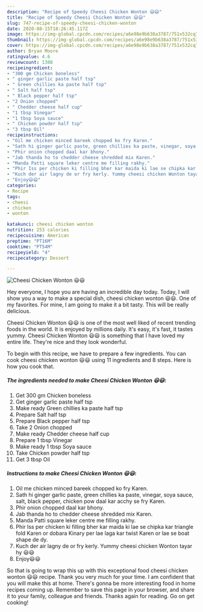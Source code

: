 ```yaml
---
description: "Recipe of Speedy Cheesi Chicken Wonton 😃😃"
title: "Recipe of Speedy Cheesi Chicken Wonton 😃😃"
slug: 747-recipe-of-speedy-cheesi-chicken-wonton
date: 2020-08-15T18:26:45.117Z
image: https://img-global.cpcdn.com/recipes/a6e98e9b638a3787/751x532cq70/cheesi-chicken-wonton-😃😃-recipe-main-photo.jpg
thumbnail: https://img-global.cpcdn.com/recipes/a6e98e9b638a3787/751x532cq70/cheesi-chicken-wonton-😃😃-recipe-main-photo.jpg
cover: https://img-global.cpcdn.com/recipes/a6e98e9b638a3787/751x532cq70/cheesi-chicken-wonton-😃😃-recipe-main-photo.jpg
author: Bryan Moore
ratingvalue: 4.6
reviewcount: 1308
recipeingredient:
- "300 gm Chicken boneless"
- " ginger garlic paste half tsp"
- " Green chillies ka paste half tsp"
- " Salt half tsp"
- " Black pepper half tsp"
- "2 Onion chopped"
- " Chedder cheese half cup"
- "1 tbsp Vinegar"
- "1 tbsp Soya sauce"
- " Chicken powder half tsp"
- "3 tbsp Oil"
recipeinstructions:
- "Oil me chicken minced bareek chopped ko fry Karen."
- "Sath hi ginger garlic paste, green chillies ka paste, vinegar, soya sauce, salt, black pepper, chicken pow daal kar acchy se fry Karen."
- "Phir onion chopped daal kar bhony."
- "Jab thanda ho to chedder cheese shredded mix Karen."
- "Manda Patti square leker centre me filling rakhy."
- "Phir Iss per chicken ki filling bher kar maida ki lae se chipka kar triangle fold Karen or dobara Kinary per lae laga kar twist Karen or lae se boat shape de dy."
- "Kuch der air lagny de or fry kerly. Yummy cheesi chicken Wonton tayar hy 😃😃"
- "Enjoy😃😃"
categories:
- Recipe
tags:
- cheesi
- chicken
- wonton

katakunci: cheesi chicken wonton 
nutrition: 253 calories
recipecuisine: American
preptime: "PT16M"
cooktime: "PT54M"
recipeyield: "4"
recipecategory: Dessert

---
```



![Cheesi Chicken Wonton 😃😃](https://img-global.cpcdn.com/recipes/a6e98e9b638a3787/751x532cq70/cheesi-chicken-wonton-😃😃-recipe-main-photo.jpg)

Hey everyone, I hope you are having an incredible day today. Today, I will show you a way to make a special dish, cheesi chicken wonton 😃😃. One of my favorites. For mine, I am going to make it a bit tasty. This will be really delicious.

Cheesi Chicken Wonton 😃😃 is one of the most well liked of recent trending foods in the world. It is enjoyed by millions daily. It's easy, it's fast, it tastes yummy. Cheesi Chicken Wonton 😃😃 is something that I have loved my entire life. They're nice and they look wonderful.




To begin with this recipe, we have to prepare a few ingredients. You can cook cheesi chicken wonton 😃😃 using 11 ingredients and 8 steps. Here is how you cook that.

<!--inarticleads1-->

##### The ingredients needed to make Cheesi Chicken Wonton 😃😃:

1. Get 300 gm Chicken boneless
1. Get  ginger garlic paste half tsp
1. Make ready  Green chillies ka paste half tsp
1. Prepare  Salt half tsp
1. Prepare  Black pepper half tsp
1. Take 2 Onion chopped
1. Make ready  Chedder cheese half cup
1. Prepare 1 tbsp Vinegar
1. Make ready 1 tbsp Soya sauce
1. Take  Chicken powder half tsp
1. Get 3 tbsp Oil




<!--inarticleads2-->

##### Instructions to make Cheesi Chicken Wonton 😃😃:

1. Oil me chicken minced bareek chopped ko fry Karen.
1. Sath hi ginger garlic paste, green chillies ka paste, vinegar, soya sauce, salt, black pepper, chicken pow daal kar acchy se fry Karen.
1. Phir onion chopped daal kar bhony.
1. Jab thanda ho to chedder cheese shredded mix Karen.
1. Manda Patti square leker centre me filling rakhy.
1. Phir Iss per chicken ki filling bher kar maida ki lae se chipka kar triangle fold Karen or dobara Kinary per lae laga kar twist Karen or lae se boat shape de dy.
1. Kuch der air lagny de or fry kerly. Yummy cheesi chicken Wonton tayar hy 😃😃
1. Enjoy😃😃




So that is going to wrap this up with this exceptional food cheesi chicken wonton 😃😃 recipe. Thank you very much for your time. I am confident that you will make this at home. There's gonna be more interesting food in home recipes coming up. Remember to save this page in your browser, and share it to your family, colleague and friends. Thanks again for reading. Go on get cooking!
